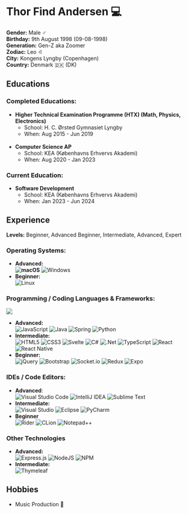 
# Thor Find Andersen :computer:

__Gender:__ Male :male_sign: <br>
__Birthday:__ 9th August 1998 (09-08-1998) <br>
__Generation:__ Gen-Z aka Zoomer <br>
__Zodiac:__ Leo :leo: <br>
__City:__ Kongens Lyngby (Copenhagen) <br>
__Country:__ Denmark :denmark: (DK) <!--<br>
<br>
[Education](https://github.com/thorminathor4/thorminathor4/edit/main/README.md#Education)
[Experience](https://github.com/thorminathor4/thorminathor4/edit/main/README.md#Experience)
[Hobbies](https://github.com/thorminathor4/thorminathor4/edit/main/README.md#Hobbies)
[Test](/TEST.md)
-->

## Educations

### Completed Educations:
  - __Higher Technical Examination Programme (HTX) (Math, Physics, Electronics)__
    - School: H. C. Ørsted Gymnasiet Lyngby
    - When: Aug 2015 - Jun 2019 <br><br>
  - __Computer Science AP__
    - School: KEA (Københavns Erhvervs Akademi)
    - When: Aug 2020 - Jan 2023

### Current Education:
  - __Software Development__
    - School: KEA (Københavns Erhvervs Akademi)
    - When: Jan 2023 - Jun 2024

## Experience
__Levels:__ Beginner, Advanced Beginner, Intermediate, Advanced, Expert

### Operating Systems:
- __Advanced:__ <br>
  __![macOS](https://img.shields.io/badge/mac%20os-000000?style=for-the-badge&logo=apple&logoColor=F0F0F0)__
  ![Windows](https://img.shields.io/badge/Windows-0078D6?style=for-the-badge&logo=windows&logoColor=white)
  <br>
- __Beginner:__ <br>
  ![Linux](https://img.shields.io/badge/Linux-FCC624?style=for-the-badge&logo=linux&logoColor=black)

### Programming / Coding Languages & Frameworks:
![](https://github-readme-stats.vercel.app/api/top-langs/?username=thorminathor4&theme=dark&hide_border=true&include_all_commits=true&count_private=true&layout=compact&langs_count=8)

- __Advanced:__ <br>
  ![JavaScript](https://img.shields.io/badge/javascript-%23323330.svg?style=for-the-badge&logo=javascript&logoColor=%23F7DF1E)
  ![Java](https://img.shields.io/badge/java-%23ED8B00.svg?style=for-the-badge&logo=java&logoColor=white)
  ![Spring](https://img.shields.io/badge/spring-%236DB33F.svg?style=for-the-badge&logo=spring&logoColor=white)
  ![Python](https://img.shields.io/badge/python-3670A0?style=for-the-badge&logo=python&logoColor=ffdd54)
  <br>
- __Intermediate:__ <br>
  ![HTML5](https://img.shields.io/badge/html5-%23E34F26.svg?style=for-the-badge&logo=html5&logoColor=white)
  ![CSS3](https://img.shields.io/badge/css3-%231572B6.svg?style=for-the-badge&logo=css3&logoColor=white)
  ![Svelte](https://img.shields.io/badge/svelte-%23f1413d.svg?style=for-the-badge&logo=svelte&logoColor=white)
  ![C#](https://img.shields.io/badge/c%23-%23239120.svg?style=for-the-badge&logo=c-sharp&logoColor=white)
  ![.Net](https://img.shields.io/badge/.NET-5C2D91?style=for-the-badge&logo=.net&logoColor=white)
  ![TypeScript](https://img.shields.io/badge/typescript-%23007ACC.svg?style=for-the-badge&logo=typescript&logoColor=white)
  ![React](https://img.shields.io/badge/react-%2320232a.svg?style=for-the-badge&logo=react&logoColor=%2361DAFB)
  ![React Native](https://img.shields.io/badge/react_native-%2320232a.svg?style=for-the-badge&logo=react&logoColor=%2361DAFB)
  <br>
- __Beginner:__ <br>
  ![jQuery](https://img.shields.io/badge/jquery-%230769AD.svg?style=for-the-badge&logo=jquery&logoColor=white)
  ![Bootstrap](https://img.shields.io/badge/bootstrap-%23563D7C.svg?style=for-the-badge&logo=bootstrap&logoColor=white)
  ![Socket.io](https://img.shields.io/badge/Socket.io-black?style=for-the-badge&logo=socket.io&badgeColor=010101)
  ![Redux](https://img.shields.io/badge/redux-%23593d88.svg?style=for-the-badge&logo=redux&logoColor=white)
  ![Expo](https://img.shields.io/badge/expo-1C1E24?style=for-the-badge&logo=expo&logoColor=#D04A37)

### IDEs / Code Editors:
- __Advanced__: <br>
  ![Visual Studio Code](https://img.shields.io/badge/Visual%20Studio%20Code-0078d7.svg?style=for-the-badge&logo=visual-studio-code&logoColor=white)
  ![IntelliJ IDEA](https://img.shields.io/badge/IntelliJIDEA-000000.svg?style=for-the-badge&logo=intellij-idea&logoColor=white)
  ![Sublime Text](https://img.shields.io/badge/sublime_text-%23575757.svg?style=for-the-badge&logo=sublime-text&logoColor=important)
  <br>
- __Intermediate:__ <br>
  ![Visual Studio](https://img.shields.io/badge/Visual%20Studio-5C2D91.svg?style=for-the-badge&logo=visual-studio&logoColor=white)
  ![Eclipse](https://img.shields.io/badge/Eclipse-FE7A16.svg?style=for-the-badge&logo=Eclipse&logoColor=white)
  ![PyCharm](https://img.shields.io/badge/pycharm-143?style=for-the-badge&logo=pycharm&logoColor=black&color=black&labelColor=green)
  <br>
- __Beginner__ <br>
  ![Rider](https://img.shields.io/badge/Rider-000000.svg?style=for-the-badge&logo=Rider&logoColor=white&color=black&labelColor=crimson)
  ![CLion](https://img.shields.io/badge/CLion-black?style=for-the-badge&logo=clion&logoColor=white)
  ![Notepad++](https://img.shields.io/badge/Notepad++-90E59A.svg?style=for-the-badge&logo=notepad%2b%2b&logoColor=black)

### Other Technologies
- __Advanced:__ <br>
  ![Express.js](https://img.shields.io/badge/express.js-%23404d59.svg?style=for-the-badge&logo=express&logoColor=%2361DAFB)
  ![NodeJS](https://img.shields.io/badge/node.js-6DA55F?style=for-the-badge&logo=node.js&logoColor=white)
  ![NPM](https://img.shields.io/badge/NPM-%23CB3837.svg?style=for-the-badge&logo=npm&logoColor=white)
  <br>
- __Intermediate:__ <br>
  ![Thymeleaf](https://img.shields.io/badge/Thymeleaf-%23005C0F.svg?style=for-the-badge&logo=Thymeleaf&logoColor=white)

## Hobbies
- Music Production :musical_note:
